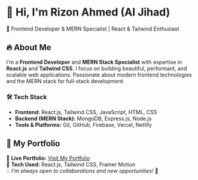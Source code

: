# 👋 Hi, I'm Rizon Ahmed (Al Jihad)  
🚀 Frontend Developer & MERN Specialist | React & Tailwind Enthusiast  


## 🔥 About Me  
I'm a **Frontend Developer** and **MERN Stack Specialist** with expertise in **React.js** and **Tailwind CSS**. I focus on building beautiful, performant, and scalable web applications. Passionate about modern frontend technologies and the MERN stack for full-stack development.  

### 🛠️ Tech Stack  
- **Frontend:** React.js, Tailwind CSS, JavaScript, HTML, CSS  
- **Backend (MERN Stack):** MongoDB, Express.js, Node.js  
- **Tools & Platforms:** Git, GitHub, Firebase, Vercel, Netlify  

## 📂 My Portfolio  
🚀 **Live Portfolio:** [Visit My Portfolio]( https://rizonahmed.netlify.app/ )  
🔹 **Tech Used:** React.js, Tailwind CSS, Framer Motion  
💡 _I'm always open to collaborations and new opportunities!_ 🚀  
